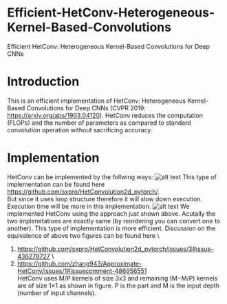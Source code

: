 # Efficient-HetConv-Heterogeneous-Kernel-Based-Convolutions
Efficient HetConv: Heterogeneous Kernel-Based Convolutions for Deep CNNs
# Introduction
This is an efficient implementation of HetConv: Heterogeneous Kernel-Based Convolutions for Deep CNNs (CVPR 2019: https://arxiv.org/abs/1903.04120). HetConv reduces the computation (FLOPs) and the number of parameters as compared to standard convolution operation without sacrificing accuracy.
# Implementation
HetConv can be implemented by the follwing ways:
![alt text](https://github.com/irvinxav/Efficient-HetConv-Heterogeneous-Kernel-Based-Convolutions/blob/master/img/2.png)
This type of implementation can be found here
\
https://github.com/sxpro/HetConvolution2d_pytorch/.
\
But since it uses loop structure therefore it will slow down execution. Execution time will be more in this implementation.
![alt text](https://github.com/irvinxav/Efficient-HetConv-Heterogeneous-Kernel-Based-Convolutions/blob/master/img/1.png)
We implemented HetConv using the approach just shown above. Acutally the two implenetations are exactly same (by reordering you can convert one to another). This type of implementation is more efficient. Discussion on the equivalence of above two figures can be found 
here
\
1. https://github.com/sxpro/HetConvolution2d_pytorch/issues/3#issue-436278727
\
2. https://github.com/zhang943/Approximate-HetConv/issues/1#issuecomment-486956551
\
HetConv uses M/P kernels of size 3x3 and remaining (M−M/P) kernels are of size 1×1 as shown in figure.
P is the part and M is the input depth (number of input channels).

